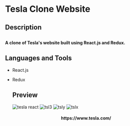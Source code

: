 # Tesla Clone Website

<h2>Description<br><h2>  <h4>A clone of Tesla's website built using React.js and Redux.<h4>
  
<h2 align="left">Languages and Tools</h2>

- React.js
- Redux
  
  ## Preview
  ![tesla react](https://user-images.githubusercontent.com/84366215/168971681-82b4db09-3dcf-4b6f-9d6d-9bd0463062aa.png)
  ![tsl3](https://user-images.githubusercontent.com/84366215/169456857-e95029cb-f5c9-4320-9e62-3348ac6cdd1d.png)
  ![tsly](https://user-images.githubusercontent.com/84366215/169457006-3afe239e-adc9-4c11-940a-926d7426f1c2.png)
  ![tslx](https://user-images.githubusercontent.com/84366215/169457097-11e9bfca-b66e-4392-b1d5-7a6ce313b040.png)
  <h4 align="center">https://www.tesla.com/</h4>
